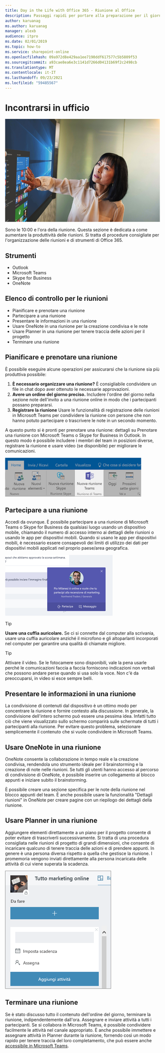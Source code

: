 ```yaml
---
title: Day in the Life with Office 365 - Riunione al Office
description: Passaggi rapidi per portare alla preparazione per il giorno a portata di mano con Office 365
author: karuanag
ms.author: karuanag
manager: alexb
audience: itpro
ms.date: 02/01/2019
ms.topic: how-to
ms.service: sharepoint-online
ms.openlocfilehash: 09a972d8e429aa1ee7190ddf617577c5b5809f53
ms.sourcegitcommit: a93cae8ea6e3c1141d7266d04131b69f2c2498cb
ms.translationtype: MT
ms.contentlocale: it-IT
ms.lasthandoff: 09/23/2021
ms.locfileid: "59485567"
---
```

# <a name="meeting-at-the-office"></a>Incontrarsi in ufficio

![Visualizzazione mentre si va a lavoro](media/ditl_meeting.png)

Sono le 10:00 e l'ora della riunione. Questa sezione è dedicata a come aumentare la produttività delle riunioni.  Si tratta di procedure consigliate per l'organizzazione delle riunioni e di strumenti di Office 365.  

## <a name="tools"></a>Strumenti
- Outlook
- Microsoft Teams
- Skype for Business
- OneNote

## <a name="checklist-for-your-meeting"></a>Elenco di controllo per le riunioni
- Pianificare e prenotare una riunione
- Partecipare a una riunione
- Presentare le informazioni in una riunione
- Usare OneNote in una riunione per la creazione condivisa e le note
- Usare Planner in una riunione per tenere traccia delle azioni per il progetto
- Terminare una riunione
 
## <a name="plan-and-book-your-meeting"></a>Pianificare e prenotare una riunione
È possibile eseguire alcune operazioni per assicurarsi che la riunione sia più produttiva possibile:

1. **È necessario organizzare una riunione?** È consigliabile condividere un file in chat dopo aver ottenuto le necessarie approvazioni.  
1. **Avere un ordine del giorno preciso.**  Includere l'ordine del giorno nella sezione note dell'invito a una riunione online in modo che i partecipanti possano prepararsi.
1. **Registrare la riunione** Usare le funzionalità di registrazione delle riunioni in Microsoft Teams per condividere la riunione con persone che non hanno potuto partecipare o trascrivere le note in un secondo momento.  

A questo punto si è pronti per prenotare una riunione: dettagli su Prenotare una riunione con Microsoft Teams o Skype for Business in Outlook. In questo modo è possibile includere i membri del team in posizioni diverse, registrare la riunione e usare video (se disponibile) per migliorare le comunicazioni. 

![Teams in Outlook ](media/ditl_teamsoutlook.png)

## <a name="join-a-meeting"></a>Partecipare a una riunione
Accedi da ovunque. È possibile partecipare a una riunione di Microsoft Teams o Skype for Business da qualsiasi luogo usando un dispositivo mobile, chiamando il numero di accesso interno ai dettagli delle riunioni o usando le app per dispositivi mobili. Quando si usano le app per dispositivi mobili, è necessario essere consapevoli dei limiti di utilizzo dei dati per dispositivi mobili applicati nel proprio paese/area geografica.

![Notifica di partecipazione alla riunione in Teams](media/ditl_teamsjoin.png)

> [!TIP]
> **Usare una cuffia auricolare.** Se ci si connette dal computer alla scrivania, usare una cuffia auricolare anziché il microfono e gli altoparlanti incorporati nel computer per garantire una qualità di chiamate migliore.

> [!TIP]
> Attivare il video. Se le fotocamere sono disponibili, vale la pena usarle perché le comunicazioni faccia a faccia forniscono indicazioni non verbali che possono andare perse quando si usa solo la voce. Non c'è da preoccuparsi, in video si esce sempre belli. 

## <a name="present-information-in-a-meeting"></a>Presentare le informazioni in una riunione
La condivisione di contenuti dal dispositivo è un ottimo modo per concentrare la riunione e fornire contesto alla discussione. In generale, la condivisione dell'intero schermo può essere una pessima idea. Infatti tutto ciò che viene visualizzato sullo schermo comparirà sulle schermate di tutti i partecipanti alla riunione. Per evitare questo problema, selezionare semplicemente il contenuto che si vuole condividere in Microsoft Teams. 

## <a name="use-onenote-in-a-meeting"></a>Usare OneNote in una riunione
OneNote consente la collaborazione in tempo reale e la creazione condivisa, rendendola uno strumento ideale per il brainstorming e la creazione di note nelle riunioni. Se tutti gli utenti hanno accesso al percorso di condivisione di OneNote, è possibile inserire un collegamento al blocco appunti e iniziare subito il brainstorming.

È possibile creare una sezione specifica per le note della riunione nel blocco appunti del team. È anche possibile usare la funzionalità "Dettagli riunioni" in OneNote per creare pagine con un riepilogo dei dettagli della riunione.

## <a name="use-planner-in-a-meeting"></a>Usare Planner in una riunione
Aggiungere elementi direttamente a un piano per il progetto consente di poter evitare di trascriverli successivamente. Si tratta di una procedura consigliata nelle riunioni di progetto di grandi dimensioni, che consente di incaricare qualcuno di tenere traccia delle azioni e di prendere appunti. In genere è una persona diversa rispetto a quella che gestisce la riunione. I promemoria vengono inviati direttamente alla persona incaricata delle attività di cui viene superata la scadenza. 

![Planner attività](media/ditl_task.png)

## <a name="end-a-meeting"></a>Terminare una riunione
Se è stato discusso tutto il contenuto dell'ordine del giorno, terminare la riunione, indipendentemente dall'ora. Assegnare e inviare attività a tutti i partecipanti. Se si collabora in Microsoft Teams, è possibile condividere facilmente le attività nel canale appropriato. È anche possibile immettere e assegnare attività in Planner durante la riunione, fornendo così un modo rapido per tenere traccia del loro completamento, che può essere anche [accessibile in Microsoft Teams](https://support.office.com/article/use-planner-in-microsoft-teams-62798a9f-e8f7-4722-a700-27dd28a06ee0). 
